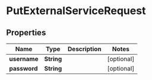 
# PutExternalServiceRequest

## Properties
Name | Type | Description | Notes
------------ | ------------- | ------------- | -------------
**username** | **String** |  |  [optional]
**password** | **String** |  |  [optional]



